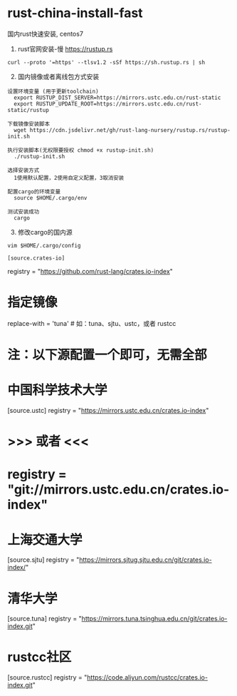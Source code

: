 # rust-china-install-fast
国内rust快速安装, centos7

  1. rust官网安装-慢
    https://rustup.rs 
    
    curl --proto '=https' --tlsv1.2 -sSf https://sh.rustup.rs | sh 
  
  2. 国内镜像或者离线包方式安装
  
    设置环境变量 (用于更新toolchain)
      export RUSTUP_DIST_SERVER=https://mirrors.ustc.edu.cn/rust-static
      export RUSTUP_UPDATE_ROOT=https://mirrors.ustc.edu.cn/rust-static/rustup
    
    下载镜像安装脚本
      wget https://cdn.jsdelivr.net/gh/rust-lang-nursery/rustup.rs/rustup-init.sh
    
    执行安装脚本(无权限要授权 chmod +x rustup-init.sh)
      ./rustup-init.sh 
    
    选择安装方式
      1使用默认配置，2使用自定义配置，3取消安装
     
    配置cargo的环境变量
      source $HOME/.cargo/env 
    
    测试安装成功
      cargo 
      
  3. 修改cargo的国内源
    
    vim $HOME/.cargo/config 
    
    [source.crates-io]
registry = "https://github.com/rust-lang/crates.io-index"
# 指定镜像
replace-with = 'tuna' # 如：tuna、sjtu、ustc，或者 rustcc

# 注：以下源配置一个即可，无需全部

# 中国科学技术大学
[source.ustc]
registry = "https://mirrors.ustc.edu.cn/crates.io-index"
# >>> 或者 <<<
# registry = "git://mirrors.ustc.edu.cn/crates.io-index"

# 上海交通大学
[source.sjtu]
registry = "https://mirrors.sjtug.sjtu.edu.cn/git/crates.io-index/"

# 清华大学
[source.tuna]
registry = "https://mirrors.tuna.tsinghua.edu.cn/git/crates.io-index.git"

# rustcc社区
[source.rustcc]
registry = "https://code.aliyun.com/rustcc/crates.io-index.git"
        

     
     
